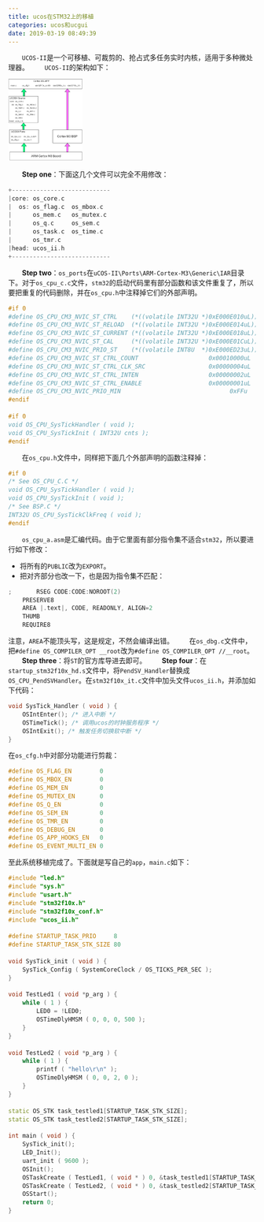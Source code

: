 ```yaml
---
title: ucos在STM32上的移植
categories: ucos和ucgui
date: 2019-03-19 08:49:39
---
```

&emsp;&emsp;`UCOS-II`是一个可移植、可裁剪的、抢占式多任务实时内核，适用于多种微处理器。<!--more-->
&emsp;&emsp;`UCOS-II`的架构如下：

<img src="./ucos在STM32上的移植/1.png" width=30%>

&emsp;&emsp;**Step one**：下面这几个文件可以完全不用修改：

``` cpp
+----------------------------
|core: os_core.c
|  os: os_flag.c  os_mbox.c
|      os_mem.c   os_mutex.c
|      os_q.c     os_sem.c
|      os_task.c  os_time.c
|      os_tmr.c
|head: ucos_ii.h
+----------------------------
```

&emsp;&emsp;**Step two**：`os_ports`在`uCOS-II\Ports\ARM-Cortex-M3\Generic\IAR`目录下。对于`os_cpu_c.c`文件，`stm32`的启动代码里有部分函数和该文件重复了，所以要把重复的代码删除，并在`os_cpu.h`中注释掉它们的外部声明。

``` cpp
#if 0
#define OS_CPU_CM3_NVIC_ST_CTRL    (*((volatile INT32U *)0xE000E010uL)) /* SysTick Ctrl & Status Reg. */
#define OS_CPU_CM3_NVIC_ST_RELOAD  (*((volatile INT32U *)0xE000E014uL)) /* SysTick Reload  Value Reg. */
#define OS_CPU_CM3_NVIC_ST_CURRENT (*((volatile INT32U *)0xE000E018uL)) /* SysTick Current Value Reg. */
#define OS_CPU_CM3_NVIC_ST_CAL     (*((volatile INT32U *)0xE000E01CuL)) /* SysTick Cal     Value Reg. */
#define OS_CPU_CM3_NVIC_PRIO_ST    (*((volatile INT8U  *)0xE000ED23uL)) /* SysTick Handler Prio  Reg. */
#define OS_CPU_CM3_NVIC_ST_CTRL_COUNT                    0x00010000uL   /* Count flag.                */
#define OS_CPU_CM3_NVIC_ST_CTRL_CLK_SRC                  0x00000004uL   /* Clock Source.              */
#define OS_CPU_CM3_NVIC_ST_CTRL_INTEN                    0x00000002uL   /* Interrupt enable.          */
#define OS_CPU_CM3_NVIC_ST_CTRL_ENABLE                   0x00000001uL   /* Counter mode.              */
#define OS_CPU_CM3_NVIC_PRIO_MIN                               0xFFu    /* Min handler prio.          */
#endif

#if 0
void OS_CPU_SysTickHandler ( void );
void OS_CPU_SysTickInit ( INT32U cnts );
#endif
```

&emsp;&emsp;在`os_cpu.h`文件中，同样把下面几个外部声明的函数注释掉：

``` cpp
#if 0
/* See OS_CPU_C.C */
void OS_CPU_SysTickHandler ( void );
void OS_CPU_SysTickInit ( void );
/* See BSP.C */
INT32U OS_CPU_SysTickClkFreq ( void );
#endif
```

&emsp;&emsp;`os_cpu_a.asm`是汇编代码。由于它里面有部分指令集不适合`stm32`，所以要进行如下修改：

- 将所有的`PUBLIC`改为`EXPORT`。
- 把对齐部分也改一下，也是因为指令集不匹配：

``` cpp
;       RSEG CODE:CODE:NOROOT(2)
    PRESERVE8
    AREA |.text|, CODE, READONLY, ALIGN=2
    THUMB
    REQUIRE8
```

注意，`AREA`不能顶头写，这是规定，不然会编译出错。
&emsp;&emsp;在`os_dbg.c`文件中，把`#define OS_COMPILER_OPT __root`改为`#define OS_COMPILER_OPT //__root`。
&emsp;&emsp;**Step three**：将`ST`的官方库导进去即可。
&emsp;&emsp;**Step four**：在`startup_stm32f10x_hd.s`文件中，将`PendSV_Handler`替换成`OS_CPU_PendSVHandler`。在`stm32f10x_it.c`文件中加头文件`ucos_ii.h`，并添加如下代码：

``` cpp
void SysTick_Handler ( void ) {
    OSIntEnter(); /* 进入中断 */
    OSTimeTick(); /* 调用ucos的时钟服务程序 */
    OSIntExit(); /* 触发任务切换软中断 */
}
```

在`os_cfg.h`中对部分功能进行剪裁：

``` cpp
#define OS_FLAG_EN        0
#define OS_MBOX_EN        0
#define OS_MEM_EN         0
#define OS_MUTEX_EN       0
#define OS_Q_EN           0
#define OS_SEM_EN         0
#define OS_TMR_EN         0
#define OS_DEBUG_EN       0
#define OS_APP_HOOKS_EN   0
#define OS_EVENT_MULTI_EN 0
```

至此系统移植完成了。下面就是写自己的`app`，`main.c`如下：

``` cpp
#include "led.h"
#include "sys.h"
#include "usart.h"
#include "stm32f10x.h"
#include "stm32f10x_conf.h"
#include "ucos_ii.h"

#define STARTUP_TASK_PRIO     8
#define STARTUP_TASK_STK_SIZE 80

void SysTick_init ( void ) {
    SysTick_Config ( SystemCoreClock / OS_TICKS_PER_SEC );
}

void TestLed1 ( void *p_arg ) {
    while ( 1 ) {
        LED0 = !LED0;
        OSTimeDlyHMSM ( 0, 0, 0, 500 );
    }
}

void TestLed2 ( void *p_arg ) {
    while ( 1 ) {
        printf ( "hello\r\n" );
        OSTimeDlyHMSM ( 0, 0, 2, 0 );
    }
}

static OS_STK task_testled1[STARTUP_TASK_STK_SIZE];
static OS_STK task_testled2[STARTUP_TASK_STK_SIZE];

int main ( void ) {
    SysTick_init();
    LED_Init();
    uart_init ( 9600 );
    OSInit();
    OSTaskCreate ( TestLed1, ( void * ) 0, &task_testled1[STARTUP_TASK_STK_SIZE - 1], STARTUP_TASK_PRIO - 1 );
    OSTaskCreate ( TestLed2, ( void * ) 0, &task_testled2[STARTUP_TASK_STK_SIZE - 1], STARTUP_TASK_PRIO );
    OSStart();
    return 0;
}
```